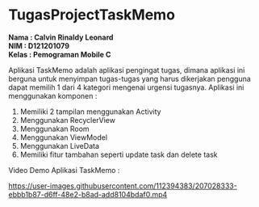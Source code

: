 # TugasProjectTaskMemo
<b>Nama  : Calvin Rinaldy Leonard</b><br>
<b>NIM   : D121201079</b><br>
<b>Kelas : Pemograman Mobile C</b><br>

Aplikasi TaskMemo adalah aplikasi pengingat tugas, dimana aplikasi ini berguna untuk menyimpan tugas-tugas yang harus dikerjakan 
pengguna dapat memilih 1 dari 4 kategori mengenai urgensi tugasnya. Aplikasi ini menggunakan komponen : 
1. Memiliki 2 tampilan menggunakan Activity<br>
2. Menggunakan RecyclerView<br>
3. Menggunakan Room<br>
4. Menggunakan ViewModel<br>
5. Menggunakan LiveData<br>
6. Memiliki fitur tambahan seperti update task dan delete task<br>

Video Demo Aplikasi TaskMemo : 


https://user-images.githubusercontent.com/112394383/207028333-ebbb1b87-d6ff-48e2-b8ad-add8104bdaf0.mp4

